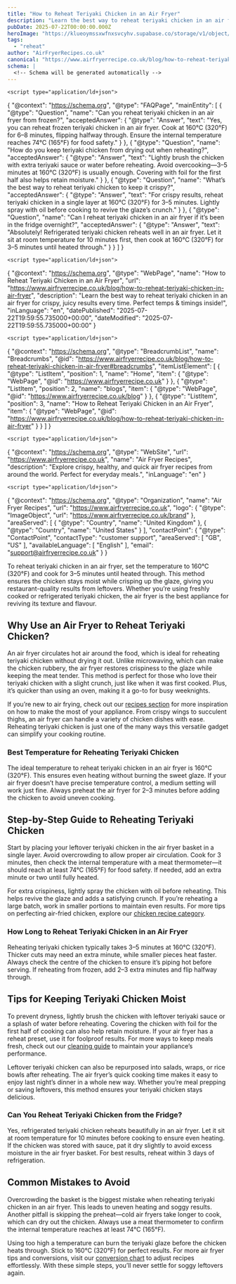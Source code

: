 ```yaml
---
title: "How to Reheat Teriyaki Chicken in an Air Fryer"
description: "Learn the best way to reheat teriyaki chicken in an air fryer for crispy, juicy results every time. Perfect temps & timings inside!"
pubDate: 2025-07-22T00:00:00.000Z
heroImage: "https://klueoymssxwfnxsvcyhv.supabase.co/storage/v1/object/public/Shmucket/how-to-reheat-teriyaki-chicken-in-air-fryer.png"
tags:
  - "reheat"
author: "AirFryerRecipes.co.uk"
canonical: "https://www.airfryerrecipe.co.uk/blog/how-to-reheat-teriyaki-chicken-in-air-fryer"
schema: |
  <!-- Schema will be generated automatically -->
---
```

<script type="application/ld+json">
{
    "@context": "https://schema.org",
    "@type": "BlogPosting",
    "url": "https://www.airfryerrecipe.co.uk/blog/how-to-reheat-teriyaki-chicken-in-air-fryer",
    "mainEntityOfPage": {
        "@type": "WebPage",
        "@id": "https://www.airfryerrecipe.co.uk/blog/how-to-reheat-teriyaki-chicken-in-air-fryer"
    },
    "headline": "Reheat Teriyaki Chicken in Air Fryer – Quick & Crispy",
    "description": "Learn the best way to reheat teriyaki chicken in an air fryer for crispy, juicy results every time. Perfect temps & timings inside!",
    "author": {
        "@type": "Person",
        "name": "AirFryerRecipes.co.uk",
        "url": "https://www.airfryerrecipe.co.uk/about",
        "image": {
            "@type": "ImageObject",
            "url": "https://klueoymssxwfnxsvcyhv.supabase.co/storage/v1/object/public/Shmucket/Me.jpg"
        }
    },
    "publisher": {
        "@type": "Organization",
        "name": "Air Fryer Recipe",
        "logo": {
            "@type": "ImageObject",
            "url": "https://cdn.prod.website-files.com/68224a465dfe9a7ab4f57570/6844191451a8b2f1e37e63cc_Untitled%20design%20-%202025-06-05T205644.948%20(1).png"
        }
    },
    "datePublished": "2025-07-22T19:59:55.735Z",
    "dateModified": "2025-07-22T19:59:55.735Z",
    "image": {
        "@type": "ImageObject",
        "url": "https://klueoymssxwfnxsvcyhv.supabase.co/storage/v1/object/public/Shmucket/how-to-reheat-teriyaki-chicken-in-air-fryer.png"
    },
    "about": {
        "@type": "Thing",
        "name": "Reheat"
    },
    "articleSection": "Reheat",
    "inLanguage": "en-GB"
}
</script>

    <script type="application/ld+json">
{
    "@context": "https://schema.org",
    "@type": "FAQPage",
    "mainEntity": [
        {
            "@type": "Question",
            "name": "Can you reheat teriyaki chicken in an air fryer from frozen?",
            "acceptedAnswer": {
                "@type": "Answer",
                "text": "Yes, you can reheat frozen teriyaki chicken in an air fryer. Cook at 160°C (320°F) for 6–8 minutes, flipping halfway through. Ensure the internal temperature reaches 74°C (165°F) for food safety."
            }
        },
        {
            "@type": "Question",
            "name": "How do you keep teriyaki chicken from drying out when reheating?",
            "acceptedAnswer": {
                "@type": "Answer",
                "text": "Lightly brush the chicken with extra teriyaki sauce or water before reheating. Avoid overcooking—3–5 minutes at 160°C (320°F) is usually enough. Covering with foil for the first half also helps retain moisture."
            }
        },
        {
            "@type": "Question",
            "name": "What’s the best way to reheat teriyaki chicken to keep it crispy?",
            "acceptedAnswer": {
                "@type": "Answer",
                "text": "For crispy results, reheat teriyaki chicken in a single layer at 160°C (320°F) for 3–5 minutes. Lightly spray with oil before cooking to revive the glaze’s crunch."
            }
        },
        {
            "@type": "Question",
            "name": "Can I reheat teriyaki chicken in an air fryer if it’s been in the fridge overnight?",
            "acceptedAnswer": {
                "@type": "Answer",
                "text": "Absolutely! Refrigerated teriyaki chicken reheats well in an air fryer. Let it sit at room temperature for 10 minutes first, then cook at 160°C (320°F) for 3–5 minutes until heated through."
            }
        }
    ]
}
</script>

    <script type="application/ld+json">
{
    "@context": "https://schema.org",
    "@type": "WebPage",
    "name": "How to Reheat Teriyaki Chicken in an Air Fryer",
    "url": "https://www.airfryerrecipe.co.uk/blog/how-to-reheat-teriyaki-chicken-in-air-fryer",
    "description": "Learn the best way to reheat teriyaki chicken in an air fryer for crispy, juicy results every time. Perfect temps & timings inside!",
    "inLanguage": "en",
    "datePublished": "2025-07-22T19:59:55.735000+00:00",
    "dateModified": "2025-07-22T19:59:55.735000+00:00"
}
</script>

    <script type="application/ld+json">
{
    "@context": "https://schema.org",
    "@type": "BreadcrumbList",
    "name": "Breadcrumbs",
    "@id": "https://www.airfryerrecipe.co.uk/blog/how-to-reheat-teriyaki-chicken-in-air-fryer#breadcrumbs",
    "itemListElement": [
        {
            "@type": "ListItem",
            "position": 1,
            "name": "Home",
            "item": {
                "@type": "WebPage",
                "@id": "https://www.airfryerrecipe.co.uk"
            }
        },
        {
            "@type": "ListItem",
            "position": 2,
            "name": "blogs",
            "item": {
                "@type": "WebPage",
                "@id": "https://www.airfryerrecipe.co.uk/blog"
            }
        },
        {
            "@type": "ListItem",
            "position": 3,
            "name": "How to Reheat Teriyaki Chicken in an Air Fryer",
            "item": {
                "@type": "WebPage",
                "@id": "https://www.airfryerrecipe.co.uk/blog/how-to-reheat-teriyaki-chicken-in-air-fryer"
            }
        }
    ]
}
</script>

    <script type="application/ld+json">
{
    "@context": "https://schema.org",
    "@type": "WebSite",
    "url": "https://www.airfryerrecipe.co.uk",
    "name": "Air Fryer Recipes",
    "description": "Explore crispy, healthy, and quick air fryer recipes from around the world. Perfect for everyday meals.",
    "inLanguage": "en"
}
</script>

    <script type="application/ld+json">
{
    "@context": "https://schema.org",
    "@type": "Organization",
    "name": "Air Fryer Recipes",
    "url": "https://www.airfryerrecipe.co.uk",
    "logo": {
        "@type": "ImageObject",
        "url": "https://www.airfryerrecipe.co.uk/brand"
    },
    "areaServed": [
        {
            "@type": "Country",
            "name": "United Kingdom"
        },
        {
            "@type": "Country",
            "name": "United States"
        }
    ],
    "contactPoint": {
        "@type": "ContactPoint",
        "contactType": "customer support",
        "areaServed": [
            "GB",
            "US"
        ],
        "availableLanguage": [
            "English"
        ],
        "email": "support@airfryerrecipe.co.uk"
    }
}
</script>

<p>To reheat teriyaki chicken in an air fryer, set the temperature to 160°C (320°F) and cook for 3–5 minutes until heated through. This method ensures the chicken stays moist while crisping up the glaze, giving you restaurant-quality results from leftovers. Whether you’re using freshly cooked or refrigerated teriyaki chicken, the air fryer is the best appliance for reviving its texture and flavour.</p>  

<h2>Why Use an Air Fryer to Reheat Teriyaki Chicken?</h2>  
<p>An air fryer circulates hot air around the food, which is ideal for reheating teriyaki chicken without drying it out. Unlike microwaving, which can make the chicken rubbery, the air fryer restores crispiness to the glaze while keeping the meat tender. This method is perfect for those who love their teriyaki chicken with a slight crunch, just like when it was first cooked. Plus, it’s quicker than using an oven, making it a go-to for busy weeknights.</p>  

<p>If you’re new to air frying, check out our <a href=https://www.airfryerrecipe.co.uk/recipes>recipes section</a> for more inspiration on how to make the most of your appliance. From crispy wings to succulent thighs, an air fryer can handle a variety of chicken dishes with ease. Reheating teriyaki chicken is just one of the many ways this versatile gadget can simplify your cooking routine.</p>  

<h3>Best Temperature for Reheating Teriyaki Chicken</h3>  
<p>The ideal temperature to reheat teriyaki chicken in an air fryer is 160°C (320°F). This ensures even heating without burning the sweet glaze. If your air fryer doesn’t have precise temperature control, a medium setting will work just fine. Always preheat the air fryer for 2–3 minutes before adding the chicken to avoid uneven cooking.</p>  

<h2>Step-by-Step Guide to Reheating Teriyaki Chicken</h2>  
<p>Start by placing your leftover teriyaki chicken in the air fryer basket in a single layer. Avoid overcrowding to allow proper air circulation. Cook for 3 minutes, then check the internal temperature with a meat thermometer—it should reach at least 74°C (165°F) for food safety. If needed, add an extra minute or two until fully heated.</p>  

<p>For extra crispiness, lightly spray the chicken with oil before reheating. This helps revive the glaze and adds a satisfying crunch. If you’re reheating a large batch, work in smaller portions to maintain even results. For more tips on perfecting air-fried chicken, explore our <a href=https://www.airfryerrecipe.co.uk/recipe-category/chicken>chicken recipe category</a>.</p>  

<h3>How Long to Reheat Teriyaki Chicken in an Air Fryer</h3>  
<p>Reheating teriyaki chicken typically takes 3–5 minutes at 160°C (320°F). Thicker cuts may need an extra minute, while smaller pieces heat faster. Always check the centre of the chicken to ensure it’s piping hot before serving. If reheating from frozen, add 2–3 extra minutes and flip halfway through.</p>  

<h2>Tips for Keeping Teriyaki Chicken Moist</h2>  
<p>To prevent dryness, lightly brush the chicken with leftover teriyaki sauce or a splash of water before reheating. Covering the chicken with foil for the first half of cooking can also help retain moisture. If your air fryer has a reheat preset, use it for foolproof results. For more ways to keep meals fresh, check out our <a href=https://www.airfryerrecipe.co.uk/air-fryer-cleaner>cleaning guide</a> to maintain your appliance’s performance.</p>  

<p>Leftover teriyaki chicken can also be repurposed into salads, wraps, or rice bowls after reheating. The air fryer’s quick cooking time makes it easy to enjoy last night’s dinner in a whole new way. Whether you’re meal prepping or saving leftovers, this method ensures your teriyaki chicken stays delicious.</p>  

<h3>Can You Reheat Teriyaki Chicken from the Fridge?</h3>  
<p>Yes, refrigerated teriyaki chicken reheats beautifully in an air fryer. Let it sit at room temperature for 10 minutes before cooking to ensure even heating. If the chicken was stored with sauce, pat it dry slightly to avoid excess moisture in the air fryer basket. For best results, reheat within 3 days of refrigeration.</p>  

<h2>Common Mistakes to Avoid</h2>  
<p>Overcrowding the basket is the biggest mistake when reheating teriyaki chicken in an air fryer. This leads to uneven heating and soggy results. Another pitfall is skipping the preheat—cold air fryers take longer to cook, which can dry out the chicken. Always use a meat thermometer to confirm the internal temperature reaches at least 74°C (165°F).</p>  

<p>Using too high a temperature can burn the teriyaki glaze before the chicken heats through. Stick to 160°C (320°F) for perfect results. For more air fryer tips and conversions, visit our <a href=https://www.airfryerrecipe.co.uk/air-fryer-conversion-chart>conversion chart</a> to adjust recipes effortlessly. With these simple steps, you’ll never settle for soggy leftovers again.</p>
